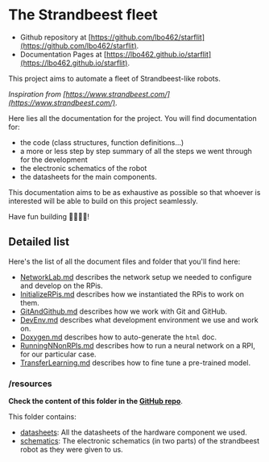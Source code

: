 # The Strandbeest fleet

- Github repository at [https://github.com/lbo462/starflit](https://github.com/lbo462/starflit).
- Documentation Pages at [https://lbo462.github.io/starflit](https://lbo462.github.io/starflit).

This project aims to automate a fleet of Strandbeest-like robots.

_Inspiration from [https://www.strandbeest.com/](https://www.strandbeest.com/)_.

Here lies all the documentation for the project.
You will find documentation for:

- the code (class structures, function definitions...)
- a more or less step by step summary of all the steps we went through for the development
- the electronic schematics of the robot
- the datasheets for the main components.

This documentation aims to be as exhaustive as possible so that whoever is interested will be able to build on this project seamlessly.

Have fun building 👷‍♂️👷‍♀️!

## Detailed list

Here's the list of all the document files and folder that you'll find here:

- [NetworkLab.md](NetworkLab.md) describes the network setup we needed to configure and develop on the RPis.
- [InitializeRPis.md](InitializeRPis.md) describes how we instantiated the RPis to work on them.
- [GitAndGithub.md](GitAndGithub.md) describes how we work with Git and GitHub.
- [DevEnv.md](DevEnv.md) describes what development environment we use and work on.
- [Doxygen.md](Doxygen.md) describes how to auto-generate the `html` doc.
- [RunningNNonRPIs.md](RunningNNonRPIs.md) describes how to run a neural network on a RPI, for our particular case.
- [TransferLearning.md](TransferLearning.md) describes how to fine tune a pre-trained model.

### /resources

__Check the content of this folder in the [GitHub repo](https://github.com/lbo462/starflit/tree/master/docs/resources)__.

This folder contains:

- [datasheets](https://github.com/lbo462/starflit/tree/master/docs/resources/datasheets): All the datasheets of the hardware component we used.
- [schematics](https://github.com/lbo462/starflit/tree/master/docs/resources/shematics): The electronic schematics (in two parts) of the strandbeest robot as they were given to us.
